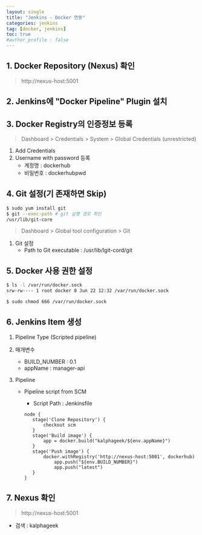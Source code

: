 ```yaml
---
layout: single
title: "Jenkins - Docker 연동"
categories: jenkins
tag: [docker, jenkins]
toc: true
#author_profile : false
---
```




## 1. Docker Repository (Nexus) 확인

> http://nexus-host:5001

## 2. Jenkins에 "Docker Pipeline" Plugin 설치

## 3. Docker Registry의 인증정보 등록

> Dashboard > Credentials > System > Global Credentials (unrestricted)

1. Add Credentials
2. Username with password 등록
   - 계정명 : dockerhub
   - 비밀번호 : dockerhubpwd

## 4. Git 설정(기 존재하면 Skip)

```bash
$ sudo yum install git
$ git --exec-path # git 실행 경로 확인
/usr/lib/git-core
```

> Dashboard > Global tool configuration > Git

1. Git 설정
   - Path to Git executable : /usr/lib/lgit-cord/git

##  5. Docker 사용 권한 설정

```bash
$ ls -l /var/run/docker.sock
srw-rw---- 1 root docker 0 Jun 22 12:32 /var/run/docker.sock

$ sudo chmod 666 /var/run/docker.sock
```

## 6. Jenkins Item 생성

1. Pipeline Type (Scripted pipeline)

2. 매개변수

   - BUILD_NUMBER : 0.1
   - appName : manager-api

3. Pipeline

   - Pipeline script from SCM

     - Script Path : Jenkinsfile

     ```Jenkinsfile
     node {
     	stage('Clone Repository') {
     		checkout scm
     	}
     	stage('Build image') {
     		app = docker.build("kalphageek/${env.appName}")
     	}
     	stage('Push image') {
     		docker.withRegistry('http://nexus-host:5001', dockerhub)
     			app.push("${env.BUILD_NUMBER}")
     			app.push("latest")
     	}
     }
     ```

## 7. Nexus 확인

> http://nexus-host:5001

- 검색 : kalphageek